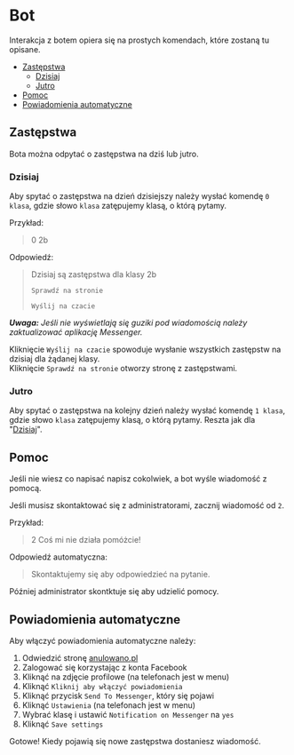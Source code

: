 # Bot

Interakcja z botem opiera się na prostych komendach, które zostaną tu opisane.

<!-- TOC -->

- [Zastępstwa](#zastępstwa)
  - [Dzisiaj](#dzisiaj)
  - [Jutro](#jutro)
- [Pomoc](#pomoc)
- [Powiadomienia automatyczne](#powiadomienia-automatyczne)

<!-- /TOC -->

## Zastępstwa

Bota można odpytać o zastępstwa na dziś lub jutro.

### Dzisiaj

Aby spytać o zastępstwa na dzień dzisiejszy należy wysłać komendę `0 klasa`, gdzie słowo `klasa` zatępujemy klasą, o którą pytamy.

Przykład:

> 0 2b

Odpowiedź:

> Dzisiaj są zastępstwa dla klasy 2b
>
> `Sprawdź na stronie`
>
> `Wyślij na czacie`

***Uwaga:** Jeśli nie wyświetlają się guziki pod wiadomością należy zaktualizować aplikację Messenger.*

Kliknięcie `Wyślij na czacie` spowoduje wysłanie wszystkich zastępstw na dzisiaj dla żądanej klasy.</br>
Kliknięcie `Sprawdź na stronie` otworzy stronę z zastępstwami.

### Jutro

Aby spytać o zastępstwa na kolejny dzień należy wysłać komendę `1 klasa`, gdzie słowo `klasa` zatępujemy klasą, o którą pytamy. Reszta jak dla "[Dzisiaj](#dzisiaj)".

## Pomoc

Jeśli nie wiesz co napisać napisz cokolwiek, a bot wyśle wiadomość z pomocą.

Jeśli musisz skontaktować się z administratorami, zacznij wiadomość od `2`.

Przykład:

> 2 Coś mi nie działa pomóżcie!

Odpowiedź automatyczna:

> Skontaktujemy się aby odpowiedzieć na pytanie.

Później administrator skontktuje się aby udzielić pomocy.

## Powiadomienia automatyczne

Aby włączyć powiadomienia automatyczne należy:

1. Odwiedzić stronę [anulowano.pl](https://anulowano.pl)
2. Zalogować się korzystając z konta Facebook
3. Kliknąć na zdjęcie profilowe (na telefonach jest w menu)
4. Kliknąć `Kliknij aby włączyć powiadomienia`
5. Kliknąć przycisk `Send To Messenger`, który się pojawi
6. Kliknąć `Ustawienia` (na telefonach jest w menu)
7. Wybrać klasę i ustawić `Notification on Messenger` na `yes`
8. Kliknąć `Save settings`

Gotowe! Kiedy pojawią się nowe zastępstwa dostaniesz wiadomość.